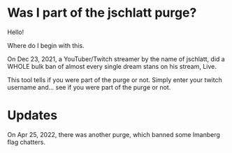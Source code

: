 # Was I part of the jschlatt purge?

Hello! 

Where do I begin with this.

On Dec 23, 2021, a YouTuber/Twitch streamer by the name of jschlatt, did a WHOLE bulk ban of almost every single dream stans on his stream, Live. 

This tool tells if you were part of the purge or not. Simply enter your twitch username and... see if you were part of the purge or not. 

# Updates

On Apr 25, 2022, there was another purge, which banned some lmanberg flag chatters.
